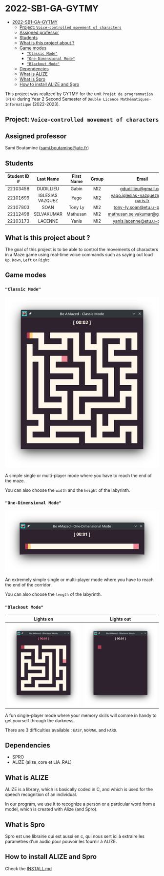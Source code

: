 # 2022-SB1-GA-GYTMY

- [2022-SB1-GA-GYTMY](#2022-sb1-ga-gytmy)
  - [Project: `Voice-controlled movement of characters`](#project-voice-controlled-movement-of-characters)
  - [Assigned professor](#assigned-professor)
  - [Students](#students)
  - [What is this project about ?](#what-is-this-project-about-)
  - [Game modes](#game-modes)
    - [`"Classic Mode"`](#classic-mode)
    - [`"One-Dimensional Mode"`](#one-dimensional-mode)
    - [`"Blackout Mode"`](#blackout-mode)
  - [Dependencies](#dependencies)
  - [What is ALIZE](#what-is-alize)
  - [What is Spro](#what-is-spro)
  - [How to install ALIZE and Spro](#how-to-install-alize-and-spro)

This project was realized by GYTMY for the unit `Projet de programmation (PI4)` during Year 2 Second Semester of `Double Licence Mathématiques-Informatique` (2022-2023).

## Project: `Voice-controlled movement of characters`

## Assigned professor

Sami Boutamine (sami.boutamine@utc.fr)

## Students

| Student ID # |    Last Name     | First Name | Group |                Email                 |
| :----------: | :--------------: | :--------: | :---: | :----------------------------------: |
|   22103458   |    DUDILLIEU     |   Gabin    |  MI2  |         gdudillieu@gmail.com         |
|   22101699   | IGLESIAS VAZQUEZ |    Yago    |  MI2  | yago.iglesias-vazquez@etu.u-paris.fr |
|   22107803   |       SOAN       |  Tony Ly   |  MI2  |     tony-ly.soan@etu.u-paris.fr      |
|   22112498   |    SELVAKUMAR    |  Mathusan  |  MI2  |    mathusan.selvakumar@gmail.com     |
|   22103173   |     LACENNE      |   Yanis    |  MI2  |     yanis.lacenne@etu.u-paris.fr     |

## What is this project about ?

The goal of this project is to be able to control the movements of characters in a Maze game using real-time voice commands such as saying out loud `Up`, `Down`, `Left` or `Right`.

## Game modes

### `"Classic Mode"`

![Image Classic Mode](images/ClassicMode.png)

A simple single or multi-player mode where you have to reach the end of the maze.

You can also choose the `width` and the `height` of the labyrinth.

### `"One-Dimensional Mode"`

![Image One-Dimensional Mode](images/OneDimensionalMode.png)

An extremely simple single or multi-player mode where you have to reach the end of the corridor.

You can also choose the `length` of the labyrinth.

### `"Blackout Mode"`

|                         Lights on                          |                        Lights out                        |
| :--------------------------------------------------------: | :------------------------------------------------------: |
| ![Image Blackout Mode Light](images/BlackoutModeLight.png) | ![Image Blackout Mode Dark](images/BlackoutModeDark.png) |

A fun single-player mode where your memory skills will comme in handy to get yourself through the darkness.

There are 3 difficulties available : `EASY`, `NORMAL` and `HARD`.

## Dependencies

- SPRO
- ALIZE (alize_core et LIA_RAL)

## What is ALIZE

ALIZE is a library, which is basically coded in C, and which is used for the speech recognition of an individual.

In our program, we use it to recognize a person or a particular word from a model, which is created with Alize (and Spro).

## What is Spro

Spro est une librairie qui est aussi en c, qui nous sert ici à extraire les paramètres d'un audio pour pouvoir les fournir à ALIZE.

## How to install ALIZE and Spro

Check the [INSTALL.md](INSTALL.md)
